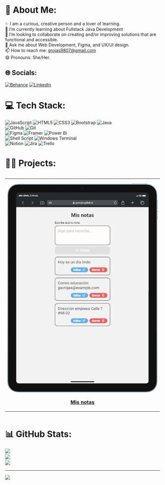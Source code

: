 # 💫 About Me:
✨ I am a curious, creative person and a lover of learning.<br>🚀 I’m currently learning about Fullstack Java Development<br>👯 I’m looking to collaborate on creating and/or improving solutions that are functional and accessible.<br>💬 Ask me about Web Development, Figma, and UX/UI design. <br>📫 How to reach me: grojas9807@gmail.com<br>😄 Pronouns: She/Her.


## 🌐 Socials:
[![Behance](https://img.shields.io/badge/Behance-1769ff?logo=behance&logoColor=white)](https://behance.net/gavrojas) [![LinkedIn](https://img.shields.io/badge/LinkedIn-%230077B5.svg?logo=linkedin&logoColor=white)](https://linkedin.com/in/gavrojas-dev) 

# 💻 Tech Stack:
![JavaScript](https://img.shields.io/badge/javascript-%23323330.svg?style=for-the-badge&logo=javascript&logoColor=%23F7DF1E) ![HTML5](https://img.shields.io/badge/html5-%23E34F26.svg?style=for-the-badge&logo=html5&logoColor=white) ![CSS3](https://img.shields.io/badge/css3-%231572B6.svg?style=for-the-badge&logo=css3&logoColor=white) ![Bootstrap](https://img.shields.io/badge/bootstrap-%238511FA.svg?style=for-the-badge&logo=bootstrap&logoColor=white) ![Java](https://img.shields.io/badge/java-%23ED8B00.svg?style=for-the-badge&logo=openjdk&logoColor=white) <br> ![GitHub](https://img.shields.io/badge/github-%23121011.svg?style=for-the-badge&logo=github&logoColor=white) ![Git](https://img.shields.io/badge/git-%23F05033.svg?style=for-the-badge&logo=git&logoColor=white) <br> ![Figma](https://img.shields.io/badge/figma-%23F24E1E.svg?style=for-the-badge&logo=figma&logoColor=white) ![Framer](https://img.shields.io/badge/Framer-black?style=for-the-badge&logo=framer&logoColor=blue) ![Power Bi](https://img.shields.io/badge/power_bi-F2C811?style=for-the-badge&logo=powerbi&logoColor=black) <br> ![Shell Script](https://img.shields.io/badge/shell_script-%23121011.svg?style=for-the-badge&logo=gnu-bash&logoColor=white) ![Windows Terminal](https://img.shields.io/badge/Windows%20Terminal-%234D4D4D.svg?style=for-the-badge&logo=windows-terminal&logoColor=white) <br> ![Notion](https://img.shields.io/badge/Notion-%23000000.svg?style=for-the-badge&logo=notion&logoColor=white) ![Jira](https://img.shields.io/badge/jira-%230A0FFF.svg?style=for-the-badge&logo=jira&logoColor=white)  ![Trello](https://img.shields.io/badge/Trello-%23026AA7.svg?style=for-the-badge&logo=Trello&logoColor=white)

# 👩‍💻 Projects:
<div id="projects">
  <table align="left" >
    <tr border="none">
      <td width="25%" align="center">
        <p align="center">
         <a href="https://gavrojas.github.io/Reto-codeable" target="_blank" title="Ver proyecto">
            <img align="center" width=100% src="./img/reto-codeable.png"  alt="App Mis notas" /></a>
        </p>
        <h3 align="center">
          <a href="https://gavrojas.github.io/Reto-codeable" target="_blank">Mis notas</a>
        </h3>       
      </td>
    </tr>
  </table>
</div>

<br clear="both" />

# 📊 GitHub Stats:
![](https://github-readme-stats.vercel.app/api?username=gavrojas&theme=dark&hide_border=false&include_all_commits=true&count_private=true)<br/>
![](https://github-readme-streak-stats.herokuapp.com/?user=gavrojas&theme=dark&hide_border=false)<br/>
![](https://github-readme-stats.vercel.app/api/top-langs/?username=gavrojas&theme=dark&hide_border=false&include_all_commits=true&count_private=true&layout=compact)

---
[![](https://visitcount.itsvg.in/api?id=gavrojas&icon=0&color=12)](https://visitcount.itsvg.in)

<!-- Created with GPRM ( https://gprm.itsvg.in ) -->
